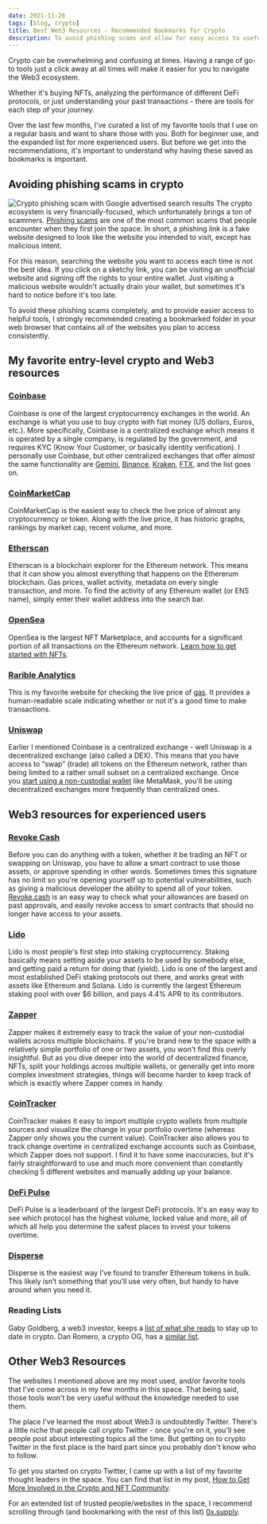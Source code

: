 ```yaml
---
date: 2021-11-26
tags: [blog, crypto]
title: Best Web3 Resources - Recommended Bookmarks for Crypto
description: To avoid phishing scams and allow for easy access to useful tools, I recommend bookmarking these websites in your web browser.
---
```


Crypto can be overwhelming and confusing at times. Having a range of go-to tools just a click away at all times will make it easier for you to navigate the Web3 ecosystem.

Whether it's buying NFTs, analyzing the performance of different DeFi protocols, or just understanding your past transactions - there are tools for each step of your journey.

Over the last few months, I've curated a list of my favorite tools that I use on a regular basis and want to share those with you. Both for beginner use, and the expanded list for more experienced users. But before we get into the recommendations, it's important to understand why having these saved as bookmarks is important.

## Avoiding phishing scams in crypto

![Crypto phishing scam with Google advertised search results](https://i.ibb.co/tMbcRVS/phising.jpg)
The crypto ecosystem is very financially-focused, which unfortunately brings a ton of scammers. [Phishing scams](https://www.theverge.com/2021/11/4/22763015/cryptocurrency-fake-wallet-phishing-scam-google-ads-phantom-metamask) are one of the most common scams that people encounter when they first join the space. In short, a phishing link is a fake website designed to look like the website you intended to visit, except has malicious intent.

For this reason, searching the website you want to access each time is not the best idea. If you click on a sketchy link, you can be visiting an unofficial website and signing off the rights to your entire wallet. Just visiting a malicious website wouldn't actually drain your wallet, but sometimes it's hard to notice before it's too late.

To avoid these phishing scams completely, and to provide easier access to helpful tools, I strongly recommended creating a bookmarked folder in your web browser that contains all of the websites you plan to access consistently.

## My favorite entry-level crypto and Web3 resources

### **[Coinbase](https://coinbase.com/)**

Coinbase is one of the largest cryptocurrency exchanges in the world. An exchange is what you use to buy crypto with fiat money (US dollars, Euros, etc.). More specifically, Coinbase is a centralized exchange which means it is operated by a single company, is regulated by the government, and requires KYC (Know Your Customer, or basically identity verification). I personally use Coinbase, but other centralized exchanges that offer almost the same functionality are [Gemini](http://localhost:8080/blog/crypto-bookmarks/gemini.com), [Binance](https://www.binance.com/), [Kraken](https://www.kraken.com/), [FTX](https://ftx.com/), and the list goes on.

### **[CoinMarketCap](https://coinmarketcap.com/)**

CoinMarketCap is the easiest way to check the live price of almost any cryptocurrency or token. Along with the live price, it has historic graphs, rankings by market cap, recent volume, and more.

### **[Etherscan](https://etherscan.io/)**

Etherscan is a blockchain explorer for the Ethereum network. This means that it can show you almost everything that happens on the Ethererum blockchain. Gas prices, wallet activity, metadata on every single transaction, and more. To find the activity of any Ethereum wallet (or ENS name), simply enter their wallet address into the search bar.

### **[OpenSea](https://opensea.io/)**

OpenSea is the largest NFT Marketplace, and accounts for a significant portion of all transactions on the Ethereum network. [Learn how to get started with NFTs](http://localhost:8080/blog/get-started-with-nfts/).

### **[Rarible Analytics](https://raribleanalytics.com/)**

This is my favorite website for checking the live price of [gas](https://www.investopedia.com/terms/g/gas-ethereum.asp). It provides a human-readable scale indicating whether or not it's a good time to make transactions.

### **[Uniswap](https://uniswap.org/)**

Earlier I mentioned Coinbase is a centralized exchange - well Uniswap is a decentralized exchange (also called a DEX). This means that you have access to “swap” (trade) all tokens on the Ethereum network, rather than being limited to a rather small subset on a centralized exchange. Once you [start using a non-custodial wallet](http://localhost:8080/blog/get-started-with-nfts/) like MetaMask, you'll be using decentralized exchanges more frequently than centralized ones.

## **Web3 resources for experienced users**

### [Revoke Cash](https://revoke.cash/)

Before you can do anything with a token, whether it be trading an NFT or swapping on Uniswap, you have to allow a smart contract to use those assets, or approve spending in other words. Sometimes times this signature has no limit so you're opening yourself up to potential vulnerabilities, such as giving a malicious developer the ability to spend all of your token. [Revoke.cash](http://Revoke.cash) is an easy way to check what your allowances are based on past approvals, and easily revoke access to smart contracts that should no longer have access to your assets.

### [Lido](https://lido.fi/)

Lido is most people's first step into staking cryptocurrency. Staking basically means setting aside your assets to be used by somebody else, and getting paid a return for doing that (yield). Lido is one of the largest and most established DeFi staking protocols out there, and works great with assets like Ethereum and Solana. Lido is currently the largest Ethereum staking pool with over $6 billion, and pays 4.4% APR to its contributors.

### [Zapper](https://zapper.fi/)

Zapper makes it extremely easy to track the value of your non-custodial wallets across multiple blockchains. If you're brand new to the space with a relatively simple portfolio of one or two assets, you won't find this overly insightful. But as you dive deeper into the world of decentralized finance, NFTs, split your holdings across multiple wallets, or generally get into more complex investment strategies, things will become harder to keep track of which is exactly where Zapper comes in handy.

### [CoinTracker](https://www.cointracker.io/)

CoinTracker makes it easy to import multiple crypto wallets from multiple sources and visualize the change in your portfolio overtime (whereas Zapper only shows you the current value). CoinTracker also allows you to track change overtime in centralized exchange accounts such as Coinbase, which Zapper does not support. I find it to have some inaccuracies, but it's fairly straightforward to use and much more convenient than constantly checking 5 different websites and manually adding up your balance.

### [DeFi Pulse](https://defipulse.com/)

DeFi Pulse is a leaderboard of the largest DeFi protocols. It's an easy way to see which protocol has the highest volume, locked value and more, all of which all help you determine the safest places to invest your tokens overtime.

### [Disperse](https://disperse.app/)

Disperse is the easiest way I’ve found to transfer Ethereum tokens in bulk. This likely isn’t something that you’ll use very often, but handy to have around when you need it.

### Reading Lists

Gaby Goldberg, a web3 investor, keeps a [list of what she reads](https://www.notion.so/f7050e62461143d49345e7b46eb5576b) to stay up to date in crypto. Dan Romero, a crypto OG, has a [similar list](https://danromero.org/crypto-reading/).

## **Other Web3 Resources**

The websites I mentioned above are my most used, and/or favorite tools that I've come across in my few months in this space. That being said, those tools won't be very useful without the knowledge needed to use them.

The place I've learned the most about Web3 is undoubtedly Twitter. There's a little niche that people call crypto Twitter - once you're on it, you'll see people post about interesting topics all the time. But getting on to crypto Twitter in the first place is the hard part since you probably don't know who to follow.

To get you started on crypto Twitter, I came up with a list of my favorite thought leaders in the space. You can find that list in my post, [How to Get More Involved in the Crypto and NFT Community](http://localhost:8080/blog/nft-community/).

For an extended list of trusted people/websites in the space, I recommend scrolling through (and bookmarking with the rest of this list) [0x.supply](https://0x.supply/).
